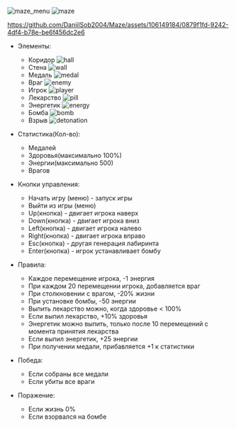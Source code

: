 ![maze_menu](https://github.com/DaniilSob2004/Maze/assets/106149184/c556cdd2-d629-49fa-b1ad-16763c82ac80)
![maze](https://github.com/DaniilSob2004/Maze/assets/106149184/bea07926-05b3-4425-bee9-f1299d861d10)

https://github.com/DaniilSob2004/Maze/assets/106149184/0879f1fd-9242-4df4-b78e-be6f456dc2e6


- Элементы:
  - Коридор ![hall](https://github.com/DaniilSob2004/Maze/assets/106149184/862bda1c-dcf2-45bd-b845-0b06b6eaa5f7)
  - Стена ![wall](https://github.com/DaniilSob2004/Maze/assets/106149184/f43a9982-84d8-4156-8dfb-2b7eccabe87a)
  - Медаль ![medal](https://github.com/DaniilSob2004/Maze/assets/106149184/8da03708-23c9-446e-a103-e52e7c467bd1)
  - Враг ![enemy](https://github.com/DaniilSob2004/Maze/assets/106149184/96b8ffb6-ced6-469e-9957-74ed74278b06)
  - Игрок ![player](https://github.com/DaniilSob2004/Maze/assets/106149184/097f08b6-b004-44bd-8c2e-d54b55a09a26)
  - Лекарство ![pill](https://github.com/DaniilSob2004/Maze/assets/106149184/cf723ba8-ad8f-4d29-ad40-99ffedf07b16)
  - Энергетик ![energy](https://github.com/DaniilSob2004/Maze/assets/106149184/510eb17c-8bfe-4482-ba65-e898f5be7b4e)
  - Бомба ![bomb](https://github.com/DaniilSob2004/Maze/assets/106149184/85f356f8-1c2f-47d5-a803-59ed2c7b9d9a)
  - Взрыв ![detonation](https://github.com/DaniilSob2004/Maze/assets/106149184/8f27f22a-abf9-4b9f-afaf-9a807f8f8413)


- Статистика(Кол-во):
  - Медалей
  - Здоровья(максимально 100%)
  - Энергии(максимально 500)
  - Врагов


- Кнопки управления:
  - Начать игру (меню) - запуск игры
  - Выйти из игры (меню)
  - Up(кнопка) - двигает игрока наверх
  - Down(кнопка) - двигает игрока вниз
  - Left(кнопка) - двигает игрока налево
  - Right(кнопка) - двигает игрока вправо
  - Esc(кнопка) - другая генерация лабиринта
  - Enter(кнопка) - игрок устанавливает бомбу


- Правила:
  - Каждое перемещение игрока, -1 энергия
  - При каждом 20 перемещении игрока, добавляется враг
  - При столкновении с врагом, -20% жизни
  - При установке бомбы, -50 энергии
  - Выпить лекарство можно, когда здоровье < 100%
  - Если выпил лекарство, +10% здоровья
  - Энергетик можно выпить, только после 10 перемещений с момента принятия лекарства
  - Если выпил энергетик, +25 энергии
  - При получении медали, прибавляется +1 к статистики


- Победа:
  - Если собраны все медали
  - Если убиты все враги


- Поражение:
  - Если жизнь 0%
  - Если взорвался на бомбе
